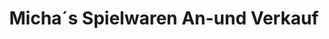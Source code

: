 ---
title: "Micha´s Spielwaren An-und Verkauf"
url: /helmstedt/micha-s-spielwaren-an-und-verkauf/
shop: Spielzeug
---